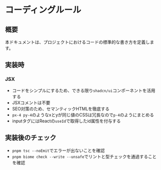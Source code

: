 # コーディングルール

## 概要
本ドキュメントは、プロジェクトにおけるコードの標準的な書き方を定義します。

## 実装時
### JSX
- コードをシンプルにするため、できる限り`shadcn/ui`コンポーネントを活用する
- JSXコメントは不要
- SEO対策のため、セマンティックHTMLを徹底する
- `px-4 py-4`のようなxとyが同じ値のCSSは冗長なので`p-4`のようにまとめる
- inputタグにはReactの`useId`で取得したid属性を付与する

## 実装後のチェック
- `pnpm tsc --noEmit`でエラーが出ないことを確認
- `pnpm biome check --write --unsafe`でリントと型チェックを通過することを確認